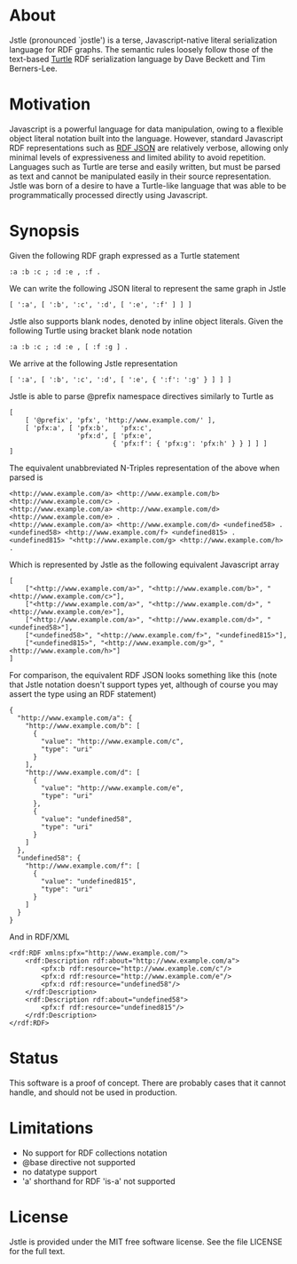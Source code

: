 # About

Jstle (pronounced `jostle') is a terse, Javascript-native literal serialization
language for RDF graphs. The semantic rules loosely follow those of the text-based 
[Turtle](http://www.w3.org/TeamSubmission/turtle/) RDF
serialization language by Dave Beckett and Tim Berners-Lee.

# Motivation

Javascript is a powerful language for data manipulation, owing to a flexible 
object literal notation built into the language. However, standard Javascript RDF representations
such as [RDF JSON](http://n2.talis.com/wiki/RDF_JSON_Specification) are relatively verbose, allowing
only minimal levels of expressiveness and limited ability to avoid repetition.
Languages such as Turtle are terse and easily written, but must be parsed as text
and cannot be manipulated easily in their source representation. Jstle was born of a desire
to have a Turtle-like language that was able to be programmatically processed directly using 
Javascript.

# Synopsis

Given the following RDF graph expressed as a Turtle statement
	
	:a :b :c ; :d :e , :f .

We can write the following JSON literal to represent the same graph in Jstle
	
	[ ':a', [ ':b', ':c', ':d', [ ':e', ':f' ] ] ]

	
Jstle also supports blank nodes, denoted by inline object literals.
Given the following Turtle using bracket blank node notation

	:a :b :c ; :d :e , [ :f :g ] .
	
We arrive at the following Jstle representation

	[ ':a', [ ':b', ':c', ':d', [ ':e', { ':f': ':g' } ] ] ]
								

Jstle is able to parse @prefix namespace directives similarly to Turtle as

	[
		[ '@prefix', 'pfx', 'http://www.example.com/' ],
		[ 'pfx:a', [ 'pfx:b',   'pfx:c', 
					 'pfx:d', [ 'pfx:e', 
							  { 'pfx:f': { 'pfx:g': 'pfx:h' } } ] ] ]
	]

The equivalent unabbreviated N-Triples representation of the above when parsed is
	
	<http://www.example.com/a> <http://www.example.com/b> <http://www.example.com/c> .
	<http://www.example.com/a> <http://www.example.com/d> <http://www.example.com/e> .
	<http://www.example.com/a> <http://www.example.com/d> <undefined58> .
	<undefined58> <http://www.example.com/f> <undefined815> .
	<undefined815> "<http://www.example.com/g> <http://www.example.com/h> .

Which is represented by Jstle as the following equivalent Javascript array

	[
		["<http://www.example.com/a>", "<http://www.example.com/b>", "<http://www.example.com/c>"], 
		["<http://www.example.com/a>", "<http://www.example.com/d>", "<http://www.example.com/e>"], 
		["<http://www.example.com/a>", "<http://www.example.com/d>", "<undefined58>"], 
		["<undefined58>", "<http://www.example.com/f>", "<undefined815>"], 
		["<undefined815>", "<http://www.example.com/g>", "<http://www.example.com/h>"]
	]

For comparison, the equivalent RDF JSON looks something like this (note that Jstle 
notation doesn't support types yet, although of course you may assert the type using an RDF statement)

	{
	  "http://www.example.com/a": {
		"http://www.example.com/b": [
		  {
			"value": "http://www.example.com/c",
			"type": "uri"
		  }
		],
		"http://www.example.com/d": [
		  {
			"value": "http://www.example.com/e",
			"type": "uri"
		  },
		  {
			"value": "undefined58",
			"type": "uri"
		  }
		]
	  },
	  "undefined58": {
		"http://www.example.com/f": [
		  {
			"value": "undefined815",
			"type": "uri"
		  }
		]
	  }
	}
	
	
And in RDF/XML


	<rdf:RDF xmlns:pfx="http://www.example.com/">
		<rdf:Description rdf:about="http://www.example.com/a">
			<pfx:b rdf:resource="http://www.example.com/c"/>
			<pfx:d rdf:resource="http://www.example.com/e"/>
			<pfx:d rdf:resource="undefined58"/>
		</rdf:Description>
		<rdf:Description rdf:about="undefined58">
			<pfx:f rdf:resource="undefined815"/>
		</rdf:Description>
	</rdf:RDF>



# Status
This software is a proof of concept. There are probably cases that it cannot handle,
and should not be used in production.

# Limitations
- No support for RDF collections notation
- @base directive not supported
- no datatype support
- 'a' shorthand for RDF 'is-a' not supported

# License
Jstle is provided under the MIT free software license. See the file LICENSE for 
the full text.